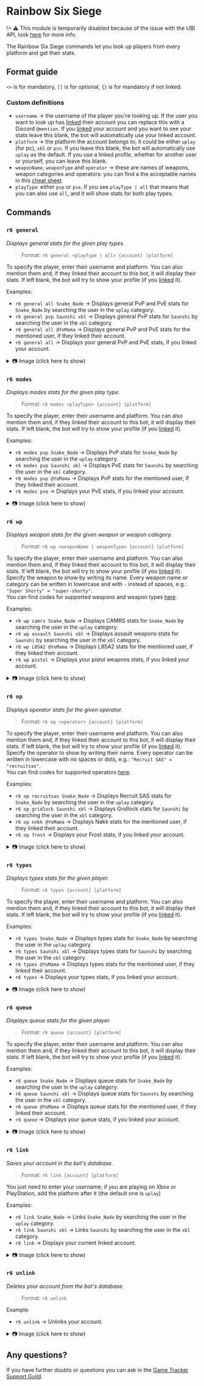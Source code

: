 # Rainbow Six Siege
!> ⚠️ This module is temporarily disabled because of the issue with the UBI API, look [here](/r6/hold) for more info.

The Rainbow Six Siege commands let you look up players from every platform and get their stats.

## Format guide
`<>` is for mandatory, `[]` is for optional, `{}` is for mandatory if not linked.

### Custom definitions
* `username` → the username of the player you're looking up. If the user you want to look up has [linked](#r6-link) their account you can replace this with a Discord `@mention`. If you [linked](#r6-link) your account and you want to see your stats leave this blank, the bot will automatically use your linked account.
* `platform` → the platform the account belongs to; it could be either `uplay` (for pc), `xbl` or `psn`. If you leave this blank, the bot will automatically use `uplay` as the default. If you use a linked profile, whether for another user or yourself, you can leave this blank.
* `weaponName`, `weaponType` and `operator` → these are names of weapons, weapon categories and operators: you can find a the acceptable names in this [cheat sheet](/r6/stored_data).
* `playType`: either `pvp` or `pve`. If you see `playType | all` that means that you can also use `all`, and it will show stats for both play types.

## Commands

### `r6 general`

_Displays general stats for the given play types._  

> Format: `r6 general <playType | all> {account} [platform]`

To specify the player, enter their username and platform. You can also mention them and, if they linked their account to this bot, it will display their stats. If left blank, the bot will try to show your profile (if you [linked](#r6-link) it).

Examples:  
* `r6 general all Snake_Nade` → Displays general PvP and PvE stats for `Snake_Nade` by searching the user in the `uplay` category.
* `r6 general pvp Saunshi xbl` → Displays general PvP stats for `Saunshi` by searching the user in the `xbl` category.
* `r6 general all @YoMama` → Displays general PvP and PvE stats for the mentioned user, if they linked their account.
* `r6 general all` → Displays your general PvP and PvE stats, if you linked your account.

<details>
<summary>📷 Image (click here to show)</summary>  

![k](img/r6-general-0.png)
</details>


### `r6 modes`

_Displays modes stats for the given play type._  

> Format: `r6 modes <playType> {account} [platform]`

To specify the player, enter their username and platform. You can also mention them and, if they linked their account to this bot, it will display their stats. If left blank, the bot will try to show your profile (if you [linked](#r6-link) it).

Examples:  
* `r6 modes pvp Snake_Nade` → Displays PvP stats for `Snake_Nade` by searching the user in the `uplay` category.
* `r6 modes pvp Saunshi xbl` → Displays PvE stats for `Saunshi` by searching the user in the `xbl` category.
* `r6 modes pvp @YoMama` → Displays PvP stats for the mentioned user, if they linked their account.
* `r6 modes pve` → Displays your PvE stats, if you linked your account.

<details>
<summary>📷 Image (click here to show)</summary>  

![k](img/r6-modes-0.png)
</details>


### `r6 wp`

_Displays weapon stats for the given weapon or weapon category._  

> Format: `r6 wp <weaponName | weaponType> {account} [platform]`

To specify the player, enter their username and platform. You can also mention them and, if they linked their account to this bot, it will display their stats. If left blank, the bot will try to show your profile (if you [linked](#r6-link) it).  
Specify the weapon to show by writing its name. Every weapon name or category can be written in lowercase and with `-` instead of spaces, e.g.: `"Super Shorty" = "super-shorty"`.  
You can find codes for supported weapons and weapon types [here](/r6/stored_data#weapon-categories).

Examples:  
* `r6 wp camrs Snake_Nade` → Displays CAMRS stats for `Snake_Nade` by searching the user in the `uplay` category.
* `r6 wp assault Saunshi xbl` → Displays assault weapons stats for `Saunshi` by searching the user in the `xbl` category.
* `r6 wp L85A2 @YoMama` → Displays L85A2 stats for the mentioned user, if they linked their account.
* `r6 wp pistol` → Displays your pistol weapons stats, if you linked your account.

<details>
<summary>📷 Image (click here to show)</summary>  

![k](img/r6-wp-0.png)
![k](img/r6-wp-1.png)
</details>


### `r6 op`

_Displays operator stats for the given operator._  

> Format: `r6 op <operator> {account} [platform]`

To specify the player, enter their username and platform. You can also mention them and, if they linked their account to this bot, it will display their stats. If left blank, the bot will try to show your profile (if you [linked](#r6-link) it).  
Specify the operator to show by writing their name. Every operator can be written in lowercase with no spaces or dots, e.g.: `"Recruit SAS" = "recruitsas"`.  
You can find codes for supported operators [here](/r6/stored_data#operators).

Examples:  
* `r6 op recruitsas Snake_Nade` → Displays Recruit SAS stats for `Snake_Nade` by searching the user in the `uplay` category.
* `r6 op gridlock Saunshi xbl` → Displays Gridlock stats for `Saunshi` by searching the user in the `xbl` category.
* `r6 op nokk @YoMama` → Displays Nøkk stats for the mentioned user, if they linked their account.
* `r6 op frost` → Displays your Frost stats, if you linked your account.

<details>
<summary>📷 Image (click here to show)</summary>  

![k](img/r6-op-0.png)
</details>


### `r6 types`

_Displays types stats for the given player._  

> Format: `r6 types {account} [platform]`

To specify the player, enter their username and platform. You can also mention them and, if they linked their account to this bot, it will display their stats. If left blank, the bot will try to show your profile (if you [linked](#r6-link) it).  

Examples:  
* `r6 types Snake_Nade` → Displays types stats for `Snake_Nade` by searching the user in the `uplay` category.
* `r6 types Saunshi xbl` → Displays types stats for `Saunshi` by searching the user in the `xbl` category.
* `r6 types @YoMama` → Displays types stats for the mentioned user, if they linked their account.
* `r6 types` → Displays your types stats, if you linked your account.

<details>
<summary>📷 Image (click here to show)</summary>  

![k](img/r6-types-0.png)
</details>


### `r6 queue`

_Displays queue stats for the given player._  

> Format: `r6 queue {account} [platform]`

To specify the player, enter their username and platform. You can also mention them and, if they linked their account to this bot, it will display their stats. If left blank, the bot will try to show your profile (if you [linked](#r6-link) it).  

Examples:  
* `r6 queue Snake_Nade` → Displays queue stats for `Snake_Nade` by searching the user in the `uplay` category.
* `r6 queue Saunshi xbl` → Displays queue stats for `Saunshi` by searching the user in the `xbl` category.
* `r6 queue @YoMama` → Displays queue stats for the mentioned user, if they linked their account.
* `r6 queue` → Displays your queue stats, if you linked your account.

<details>
<summary>📷 Image (click here to show)</summary>  

![k](img/r6-queue-0.png)
</details>



### `r6 link`

_Saves your account in the bot's database._  

> Format: `r6 link {account} [platform]`

You just need to enter your username; if you are playing on Xbox or PlayStation, add the platform after it (the default one is `uplay`)

Examples:  
* `r6 link Snake_Nade` → Links `Snake_Nade` by searching the user in the `uplay` category.
* `r6 link Saunshi xbl` → Links `Saunshi` by searching the user in the `xbl` category.
* `r6 link` → Displays your current linked account.

<details>
<summary>📷 Image (click here to show)</summary>  

![k](img/r6-link-0.png)
</details>


### `r6 unlink`

_Deletes your account from the bot's database._  

> Format: `r6 unlink`

Example:  
* `r6 unlink` → Unlinks your account.

<details>
<summary>📷 Image (click here to show)</summary>  

![k](img/r6-unlink-0.png)
</details>


## Any questions?

If you have further doubts or questions you can ask in the [Game Tracker Support Guild](https://discord.gg/ZhnWkqc).
